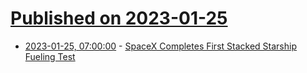 # [Published on 2023-01-25](index.md)

* [2023-01-25, 07:00:00](https://science.slashdot.org/story/23/01/25/0135223/spacex-completes-first-stacked-starship-fueling-test?utm_source=rss1.0mainlinkanon&utm_medium=feed) - [SpaceX Completes First Stacked Starship Fueling Test](https://science.slashdot.org/story/23/01/25/0135223/spacex-completes-first-stacked-starship-fueling-test?utm_source=rss1.0mainlinkanon&utm_medium=feed)

